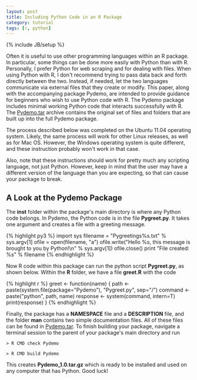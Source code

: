 ```yaml
---
layout: post
title: Including Python Code in an R Package
category: tutorial
tags: [r, python]
---
```

{% include JB/setup %}

Often it is useful to use other programming languages within an R package. In particular, some things can be done more easily with Python than with R. Personally, I prefer Python for web scraping and for dealing with files. When using Python with R, I don't recommend trying to pass data back and forth directly between the two. Instead, if needed, let the two languages communicate via external files that they create or modify. This paper, along with the accompanying package Pydemo, are intended to provide guidance for beginners who wish to use Python code with R. The Pydemo package includes minimal working Python code that interacts successfully with R. The [Pydemo.tar](/static/Pydemo.tar) archive contains the original set of files and folders that are built up into the full Pydemo package.

The process described below was completed on the Ubuntu 11.04 operating system. Likely, the same process will work for other Linux releases, as well as for Mac OS. However, the Windows operating system is quite different, and these instruction probably won't work in that case.

Also, note that these instructions should work for pretty much any scripting language, not just Python. However, keep in mind that the user may have a different version of the language than you are expecting, so that can cause your package to break.


## A Look at the Pydemo Package

The **inst** folder within the package's main directory is where any Python code belongs. In Pydemo, the Python code is in the file **Pygreet.py**. It takes one argument and creates a file with a greeting message.

{% highlight py3 %}
import sys
filename = "Pygreetings%s.txt" % sys.argv[1]
ofile = open(filename, "a")
ofile.write("Hello %s, this message is brought to you by Python!\n" % sys.argv[1])
ofile.close()
print "File created: %s" % filename
{% endhighlight %}

Now R code within this package can run the python script **Pygreet.py**, as shown below. Within the **R** folder, we have a file **greet.R** with the code

{% highlight r %}
greet <- function(name) {
  path <- paste(system.file(package="Pydemo"), "Pygreet.py", sep="/")
  command <- paste("python", path, name)
  response <- system(command, intern=T)
  print(response)
}
{% endhighlight %}

Finally, the package has a **NAMESPACE** file and a **DESCRIPTION** file, and the folder **man** contains two simple documentation files. All of these files can be found in [Pydemo.tar](/static/Pydemo.tar). To finish building your package, navigate a terminal session to the parent of your package's main directory and run

`> R CMD check Pydemo`

`> R CMD build Pydemo`

This creates **Pydemo\_1.0.tar.gz** which is ready to be installed and used on any computer that has Python. Good luck!

